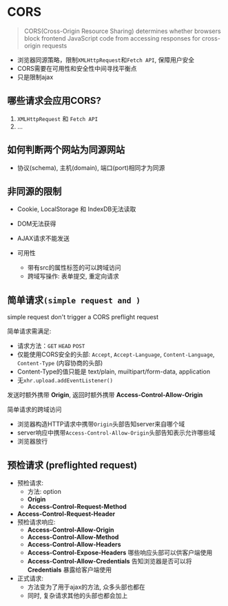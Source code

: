 # CORS

> CORS(Cross-Origin Resource Sharing) determines whether browsers block frontend JavaScript code from accessing responses for cross-origin requests

- 浏览器同源策略，限制`XMLHttpRequest`和`Fetch API`, 保障用户安全
- CORS需要在可用性和安全性中间寻找平衡点
- 只是限制ajax

## 哪些请求会应用CORS?

1. `XMLHttpRequest` 和 `Fetch API`
2. ...

## 如何判断两个网站为同源网站

- 协议(schema), 主机(domain), 端口(port)相同才为同源

## 非同源的限制

- Cookie, LocalStorage 和 IndexDB无法读取
- DOM无法获得
- AJAX请求不能发送

- 可用性
  - 带有src的属性标签的可以跨域访问
  - 跨域写操作: 表单提交, 重定向请求

## 简单请求`(simple request and )`

simple request don't trigger a CORS preflight request

简单请求需满足:

- 请求方法：`GET` `HEAD` `POST`
- 仅能使用CORS安全的头部: `Accept`, `Accept-Language`, `Content-Language`, `Content-Type` (内容协商的头部)
- Content-Type的值只能是 text/plain, muiltipart/form-data, application
- 无`xhr.upload.addEventListener()`

发送时额外携带 **Origin**, 返回时额外携带 **Access-Control-Allow-Origin**

简单请求的跨域访问

- 浏览器构造HTTP请求中携带`Origin`头部告知server来自哪个域
- server响应中携带`Access-Control-Allow-Origin`头部告知表示允许哪些域
- 浏览器放行

## 预检请求 (preflighted request)

- 预检请求:
  - 方法: option
  - **Origin**
  - **Access-Control-Request-Method**
- **Access-Control-Request-Header**
- 预检请求响应:
  - **Access-Control-Allow-Origin**
  - **Access-Control-Allow-Method**
  - **Access-Control-Allow-Headers**
  - **Access-Control-Expose-Headers**    哪些响应头部可以供客户端使用
  - **Access-Control-Allow-Credentials** 告知浏览器是否可以将 **Credentials** 暴露给客户端使用 
- 正式请求:
  - 方法变为了用于ajax的方法, 众多头部也都在
  - 同时, 复杂请求其他的头部也都会加上